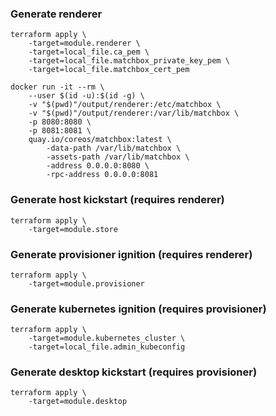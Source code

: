 ### Generate renderer

```
terraform apply \
    -target=module.renderer \
    -target=local_file.ca_pem \
    -target=local_file.matchbox_private_key_pem \
    -target=local_file.matchbox_cert_pem 

docker run -it --rm \
    --user $(id -u):$(id -g) \
    -v "$(pwd)"/output/renderer:/etc/matchbox \
    -v "$(pwd)"/output/renderer:/var/lib/matchbox \
    -p 8080:8080 \
    -p 8081:8081 \
    quay.io/coreos/matchbox:latest \
        -data-path /var/lib/matchbox \
        -assets-path /var/lib/matchbox \
        -address 0.0.0.0:8080 \
        -rpc-address 0.0.0.0:8081
```

### Generate host kickstart (requires renderer)

```
terraform apply \
    -target=module.store
```

### Generate provisioner ignition (requires renderer)

```
terraform apply \
    -target=module.provisioner
```

### Generate kubernetes ignition (requires provisioner)

```
terraform apply \
    -target=module.kubernetes_cluster \
    -target=local_file.admin_kubeconfig
```

### Generate desktop kickstart (requires provisioner)

```
terraform apply \
    -target=module.desktop
```
